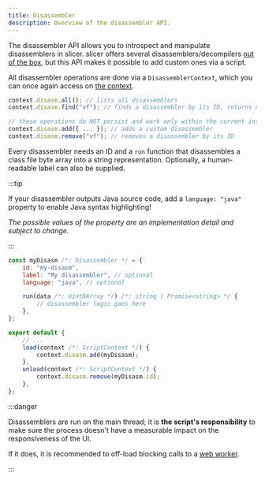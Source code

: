 ```yaml
---
title: Disassembler
description: Overview of the disassembler API.
---
```


The disassembler API allows you to introspect and manipulate disassemblers in slicer. slicer offers several disassemblers/decompilers [out of the box](/reference/disasm), but this API makes it possible to add custom ones via a script.

All disassembler operations are done via a `DisassemblerContext`, which you can once again access on [the context](/script/#context).

```js
context.disasm.all(); // lists all disassemblers
context.disasm.find("vf"); // finds a disassembler by its ID, returns null if not found; this example returns the Vineflower decompiler

// these operations do NOT persist and work only within the current instance of slicer
context.disasm.add({ ... }); // adds a custom disassembler
context.disasm.remove("vf"); // removes a disassembler by its ID
```

Every disassembler needs an ID and a `run` function that disassembles a class file byte array into a string representation. Optionally, a human-readable label can also be supplied.

:::tip

If your disassembler outputs Java source code, add a `language: "java"` property to enable Java syntax highlighting!

_The possible values of the property are an implementation detail and subject to change._

:::

```js
const myDisasm /*: Disassembler */ = {
    id: "my-disasm",
    label: "My disassembler", // optional
    language: "java", // optional

    run(data /*: Uint8Array */) /*: string | Promise<string> */ {
        // disassembler logic goes here
    },
};

export default {
    // ...
    load(context /*: ScriptContext */) {
        context.disasm.add(myDisasm);
    },
    unload(context /*: ScriptContext */) {
        context.disasm.remove(myDisasm.id);
    },
};
```

:::danger

Disassemblers are run on the main thread; it is **the script's responsibility** to make sure the process doesn't have a measurable impact on the responsiveness of the UI.

If it does, it is recommended to off-load blocking calls to a [web worker](https://developer.mozilla.org/en-US/docs/Web/API/Web_Workers_API/Using_web_workers).

:::
